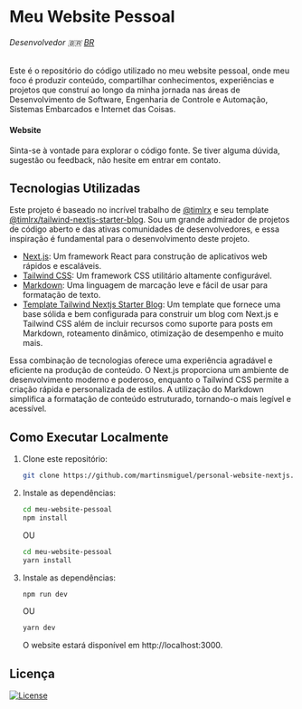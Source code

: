 # Meu Website Pessoal

###### Desenvolvedor 🇧🇷 [BR](#português)

Este é o repositório do código utilizado no meu website pessoal, onde meu foco é produzir conteúdo, compartilhar conhecimentos, experiências e projetos que construí ao longo da minha jornada nas áreas de Desenvolvimento de Software, Engenharia de Controle e Automação, Sistemas Embarcados e Internet das Coisas.

#### Website

Sinta-se à vontade para explorar o código fonte. Se tiver alguma dúvida, sugestão ou feedback, não hesite em entrar em contato.

## Tecnologias Utilizadas

Este projeto é baseado no incrível trabalho de [@timlrx](https://github.com/timlrx) e seu template [@timlrx/tailwind-nextjs-starter-blog](https://github.com/timlrx/tailwind-nextjs-starter-blog). Sou um grande admirador de projetos de código aberto e das ativas comunidades de desenvolvedores, e essa inspiração é fundamental para o desenvolvimento deste projeto.

- [Next.js](https://nextjs.org/): Um framework React para construção de aplicativos web rápidos e escaláveis.
- [Tailwind CSS](https://tailwindcss.com/): Um framework CSS utilitário altamente configurável.
- [Markdown](): Uma linguagem de marcação leve e fácil de usar para formatação de texto.
- [Template Tailwind Nextjs Starter Blog](https://github.com/timlrx/tailwind-nextjs-starter-blog): Um template que fornece uma base sólida e bem configurada para construir um blog com Next.js e Tailwind CSS além de incluir recursos como suporte para posts em Markdown, roteamento dinâmico, otimização de desempenho e muito mais.

Essa combinação de tecnologias oferece uma experiência agradável e eficiente na produção de conteúdo. O Next.js proporciona um ambiente de desenvolvimento moderno e poderoso, enquanto o Tailwind CSS permite a criação rápida e personalizada de estilos. A utilização do Markdown simplifica a formatação de conteúdo estruturado, tornando-o mais legível e acessível.

## Como Executar Localmente

1. Clone este repositório:

   ```bash
   git clone https://github.com/martinsmiguel/personal-website-nextjs.git
   ```

2. Instale as dependências:

   ```bash
   cd meu-website-pessoal
   npm install
   ```
   OU
   ```bash
   cd meu-website-pessoal
   yarn install
   ```

3. Instale as dependências:

   ```bash
   npm run dev
   ```
   OU
   ```bash
   yarn dev
   ```
   O website estará disponível em http://localhost:3000.

## Licença

[![License](https://img.shields.io/badge/License-MIT-blue.svg)](https://github.com/timlrx/tailwind-nextjs-starter-blog/blob/master/LICENSE)

